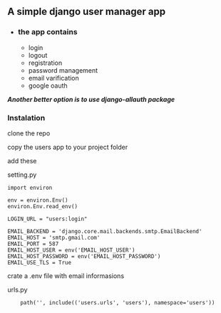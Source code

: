 ## A simple django user manager app 
- ### the app contains
  - login
  - logout
  - registration
  - password management
  - email varification
  - google oauth

*__Another better option is to use django-allauth package__*

### Instalation

clone the repo

copy the users app to your project folder

add these

setting.py

```commandline
import environ

env = environ.Env()
environ.Env.read_env()

LOGIN_URL = "users:login"

EMAIL_BACKEND = 'django.core.mail.backends.smtp.EmailBackend'
EMAIL_HOST = 'smtp.gmail.com'
EMAIL_PORT = 587
EMAIL_HOST_USER = env('EMAIL_HOST_USER')
EMAIL_HOST_PASSWORD = env('EMAIL_HOST_PASSWORD')
EMAIL_USE_TLS = True
```

crate a .env file with email informasions

urls.py

```commandline
    path('', include(('users.urls', 'users'), namespace='users'))
```